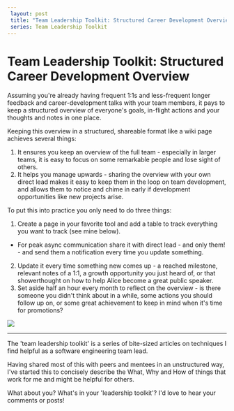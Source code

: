 ```yaml
---
 layout: post
 title: "Team Leadership Toolkit: Structured Career Development Overview"
 series: Team Leadership Toolkit
---
```


# Team Leadership Toolkit: Structured Career Development Overview

Assuming you're already having frequent 1:1s and less-frequent longer feedback and career-development talks with your team members, it pays to keep a structured overview of everyone's goals, in-flight actions and your thoughts and notes in one place. 

Keeping this overview in a structured, shareable format like a wiki page achieves several things: 
1) It ensures you keep an overview of the full team - especially in larger teams, it is easy to focus on some remarkable people and lose sight of others.
2) It helps you manage upwards - sharing the overview with your own direct lead makes it easy to keep them in the loop on team development, and allows them to notice and chime in early if development opportunities like new projects arise.

To put this into practice you only need to do three things:
1) Create a page in your favorite tool and add a table to track everything you want to track (see mine below).
  * For peak async communication share it with direct lead - and only them! - and send them a notification every time you update something.
2) Update it every time something new comes up - a reached milestone, relevant notes of a 1:1, a growth opportunity you just heard of, or that showerthought on how to help Alice become a great public speaker.
3) Set aside half an hour every month to reflect on the overview - is there someone you didn't think about in a while, some actions you should follow up on, or some great achievement to keep in mind when it's time for promotions?

![](https://riedmann.dev/img/tltk/personal_dev_overview.excalidraw.svg)

---

The 'team leadership toolkit' is a series of bite-sized articles on techniques I find helpful as a software engineering team lead.

Having shared most of this with peers and mentees in an unstructured way, I've started this to concisely describe the What, Why and How of things that work for me and might be helpful for others. 

What about you?  What's in your 'leadership toolkit'? 
I'd love to hear your comments or posts!